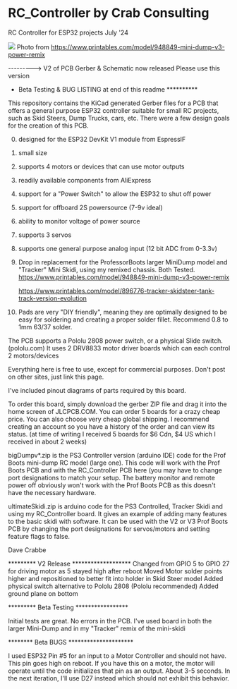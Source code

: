 # RC_Controller by Crab Consulting
RC Controller for ESP32 projects   July '24

![](https://media.printables.com/media/prints/948849/images/7242965_c2295a9b-c6d6-4bd2-b6e1-34f0434fa349_9126c0c7-5b0c-4fe7-a7f0-764dcddffd52/thumbs/inside/1600x1200/jpeg/img_3499.webp)
Photo from https://www.printables.com/model/948849-mini-dump-v3-power-remix

--------->  V2 of PCB Gerber & Schematic now released
Please use this version

* Beta Testing & BUG LISTING at end of this readme **********

This repository contains the KiCad generated Gerber files for a PCB
that offers a general purpose ESP32 controller suitable for small RC
projects, such as Skid Steers, Dump Trucks, cars, etc. There were a few design
goals for the creation of this PCB.

0. designed for the ESP32 DevKit V1 module from EspressIF
1. small size
2. supports 4 motors or devices that can use motor outputs
3. readily available components from AliExpress
4. support for a "Power Switch" to allow the ESP32 to shut off power
5. support for offboard 2S powersource (7-9v ideal)
6. ability to monitor voltage of power source
7. supports 3 servos
8. supports one general purpose analog input (12 bit ADC from 0-3.3v)
9. Drop in replacement for the ProfessorBoots larger MiniDump model and
    "Tracker" Mini Skidi, using my remixed chassis. Both Tested.
     https://www.printables.com/model/948849-mini-dump-v3-power-remix
   
     https://www.printables.com/model/896776-tracker-skidsteer-tank-track-version-evolution
   
11. Pads are very "DIY friendly", meaning they are optimally designed to be
    easy for soldering and creating a proper solder fillet. Recommend 0.8 to 1mm 63/37 solder.

The PCB supports a Pololu 2808 power switch, or a physical Slide switch. (pololu.com)
It uses 2 DRV8833 motor driver boards which can each control 2 motors/devices

Everything here is free to use, except for commercial purposes. Don't post on other sites, just link this page.

I've included pinout diagrams of parts required by this board.

To order this board, simply download the gerber ZIP file and drag it into the home screen of JLCPCB.COM. 
You can order 5 boards for a crazy cheap price. You can also choose very cheap global shipping. I recommend
creating an account so you have a history of the order and can view its status. (at time of writing
I received 5 boards for $6 Cdn, $4 US which I received in about 2 weeks)

bigDumpv*.zip is the PS3 Controller version (arduino IDE) code for the Prof Boots mini-dump RC model (large one). This code
will work with the Prof Boots PCB and with the RC_Controller PCB here (you may have to change port 
designations to match your setup. The battery monitor and
remote power off obviously won't work with the Prof Boots PCB as this doesn't have the necessary
hardware.

ultimateSkidi.zip is arduino code for the PS3 Controlled, Tracker Skidi and using my RC_Controller board. It gives
an example of adding many features to the basic skidi with software. It can be used with the V2 or V3
Prof Boots PCB by changing the port designations for servos/motors and setting feature flags to false.

Dave Crabbe

********* V2 Release *******************
Changed from GPIO 5 to GPIO 27 for driving motor as 5 stayed high after reboot
Moved Motor solder points higher and repositioned to better fit into holder in Skid Steer model
Added physical switch alternative to Pololu 2808 (Pololu recommended)
Added ground plane on bottom

********* Beta Testing *****************

Initial tests are great. No errors in the PCB. I've used board in both the larger Mini-Dump and in my "Tracker" remix of the mini-skidi

******** Beta BUGS *********************

I used ESP32 Pin #5 for an input to a Motor Controller and should not have. This pin goes high on reboot. If you have this on a motor,
the motor will operate until the code initializes that pin as an output. About 3-5 seconds. In the next iteration, I'll use D27 instead
which should not exhibit this behavior. 
